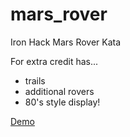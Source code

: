 # mars_rover
Iron Hack Mars Rover Kata

For extra credit has...
- trails
- additional rovers
- 80's style display!

[Demo](https://jb-tellez.github.io/mars_rover/)
